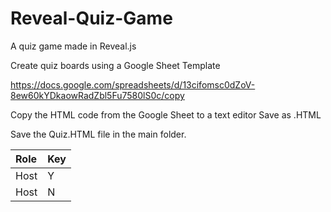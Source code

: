 # Reveal-Quiz-Game
A quiz game made in Reveal.js

Create quiz boards using a Google Sheet Template

https://docs.google.com/spreadsheets/d/13cifomsc0dZoV-8ew60kYDkaowRadZbl5Fu7580lS0c/copy

Copy the HTML code from the Google Sheet to a text editor
Save as .HTML

Save the Quiz.HTML file in the main folder.

|Role      |Key      |
|:-----|:-----|
|Host      |Y      |
|Host      | N     |
